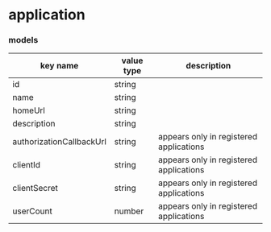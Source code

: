 # application

### models

key name | value type | description
--- | --- | ---
id | string |
name | string |
homeUrl | string |
description | string |
authorizationCallbackUrl | string | appears only in registered applications
clientId | string | appears only in registered applications
clientSecret | string | appears only in registered applications
userCount | number | appears only in registered applications
